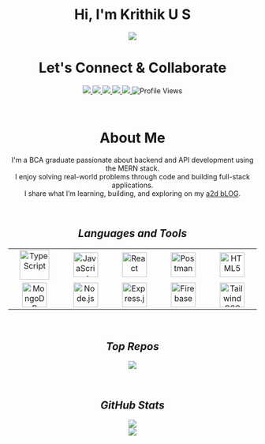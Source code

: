 <h1 align="center">Hi, I'm Krithik U S</h1>
<p align="center">
  <img src="https://readme-typing-svg.herokuapp.com?font=Inter&size=20&duration=3000&pause=1000&center=true&vCenter=true&width=500&lines=BCA+Graduate;MERN+Stack+Enthusiast;Backend+%26+API+Developer;AI+%7C+ML+Beginner" />
</p>

<h1 align="center">Let's Connect & Collaborate</h1>
<p align="center">
  <a href="mailto:krithikus2004@gmail.com">
    <img src="https://img.shields.io/badge/Reach%20Me%20via%20Gmail-D14836?style=for-the-badge&logo=gmail&logoColor=white" />
  </a>
  <a href="https://www.linkedin.com/in/krithik-u-s-a545a4326">
    <img src="https://img.shields.io/badge/Connect%20on%20LinkedIn-0A66C2?style=for-the-badge&logo=linkedin&logoColor=white" />
  </a>
  <a href="https://krithik.onrender.com/">
    <img src="https://img.shields.io/badge/View%20My%20Portfolio-111111?style=for-the-badge&logo=vercel&logoColor=white" />
  </a>
  <a href="https://github.com/KRITHIKus/">
    <img src="https://img.shields.io/badge/Explore%20My%20GitHub-000000?style=for-the-badge&logo=github&logoColor=white" />
  </a>
    <a href="buymeacoffee.com/krithikus">
    <img src="https://img.shields.io/badge/Support%20My%20Work-%23FF813F?style=for-the-badge&logo=buymeacoffee&logoColor=white" />
  </a>
    <img src="https://komarev.com/ghpvc/?username=KRITHIKus&style=flat-square&color=blue" alt="Profile Views" />
</p>


<br>

<h1 align="center">About Me</h1>

<p align="center">
  I'm a BCA graduate passionate about backend and API development using the MERN stack.<br>
  I enjoy solving real-world problems through code and building full-stack applications.<br>
  I share what I’m learning, building, and exploring on my <a href="https://a2d-blog.onrender.com/" target="_blank">a2d bLOG</a>.
</p>

<br>

<h2 align='center'><i>Languages and Tools</i></h2>

<table align="center" width="100%">
  <tr>
    <td align="center" width="190">
      <img src="https://www.vectorlogo.zone/logos/typescriptlang/typescriptlang-icon.svg" height="60" title="TypeScript" />
    </td>
    <td align="center" width="190">
      <img src="https://www.vectorlogo.zone/logos/javascript/javascript-icon.svg" height="50" title="JavaScript" />
    </td>
    <td align="center" width="190">
      <img src="https://www.vectorlogo.zone/logos/reactjs/reactjs-icon.svg" height="50" title="React" />
    </td>
    <td align="center" width="190">
      <img src="https://www.vectorlogo.zone/logos/getpostman/getpostman-icon.svg" height="50" title="Postman" />
    </td>
    <td align="center" width="190">
      <img src="https://www.vectorlogo.zone/logos/w3_html5/w3_html5-icon.svg" height="50" title="HTML5" />
    </td>
  </tr>
  <tr>
    <td align="center" width="190">
      <img src="https://www.vectorlogo.zone/logos/mongodb/mongodb-icon.svg" height="50" title="MongoDB" />
    </td>
    <td align="center" width="190">
      <img src="https://www.vectorlogo.zone/logos/nodejs/nodejs-icon.svg" height="50" title="Node.js" />
    </td>
    <td align="center" width="190">
      <img src="https://www.vectorlogo.zone/logos/expressjs/expressjs-icon.svg" height="50" title="Express.js" />
    </td>
    <td align="center" width="190">
      <img src="https://www.vectorlogo.zone/logos/firebase/firebase-icon.svg" height="50" title="Firebase" />
    </td>
    <td align="center" width="190">
      <img src="https://www.vectorlogo.zone/logos/tailwindcss/tailwindcss-icon.svg" height="50" title="Tailwind CSS" />
    </td>
  </tr>
</table>





<br>

<h2 align='center'><i>Top Repos</i></h2>

<p align="center">
  <a href="https://github.com/KRITHIKus/safelink">
    <img src="https://github-readme-stats.vercel.app/api/pin/?username=KRITHIKus&repo=safelink&theme=radical&show_owner=true_border=false" />
  </a>
</p>



<br>

<h2 align='center'><i>GitHub Stats</i></h2>

<p align="center">
  <img src="https://github-readme-stats.vercel.app/api?username=KRITHIKus&show_icons=true&theme=radical&hide_border=false" />
  <br>
  <img src="https://github-readme-streak-stats.herokuapp.com?user=KRITHIKus&theme=radical&hide_border=false" />
</p>



